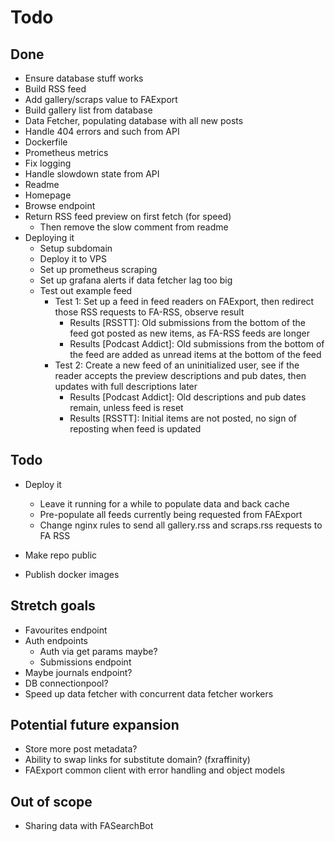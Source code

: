# Todo

## Done
- Ensure database stuff works
- Build RSS feed
- Add gallery/scraps value to FAExport
- Build gallery list from database
- Data Fetcher, populating database with all new posts
- Handle 404 errors and such from API
- Dockerfile
- Prometheus metrics
- Fix logging
- Handle slowdown state from API
- Readme
- Homepage
- Browse endpoint
- Return RSS feed preview on first fetch (for speed)
  - Then remove the slow comment from readme
- Deploying it
  - Setup subdomain
  - Deploy it to VPS
  - Set up prometheus scraping
  - Set up grafana alerts if data fetcher lag too big
  - Test out example feed
    - Test 1: Set up a feed in feed readers on FAExport, then redirect those RSS requests to FA-RSS, observe result
      - Results [RSSTT]: Old submissions from the bottom of the feed got posted as new items, as FA-RSS feeds are longer
      - Results [Podcast Addict]: Old submissions from the bottom of the feed are added as unread items at the bottom of the feed
    - Test 2: Create a new feed of an uninitialized user, see if the reader accepts the preview descriptions and pub dates, then updates with full descriptions later
      - Results [Podcast Addict]: Old descriptions and pub dates remain, unless feed is reset
      - Results [RSSTT]: Initial items are not posted, no sign of reposting when feed is updated

## Todo
- Deploy it
  - Leave it running for a while to populate data and back cache
  - Pre-populate all feeds currently being requested from FAExport
  - Change nginx rules to send all gallery.rss and scraps.rss requests to FA RSS

- Make repo public
- Publish docker images


## Stretch goals
- Favourites endpoint
- Auth endpoints
  - Auth via get params maybe? 
  - Submissions endpoint
- Maybe journals endpoint?
- DB connectionpool?
- Speed up data fetcher with concurrent data fetcher workers

## Potential future expansion
- Store more post metadata?
- Ability to swap links for substitute domain? (fxraffinity)
- FAExport common client with error handling and object models

## Out of scope
- Sharing data with FASearchBot
